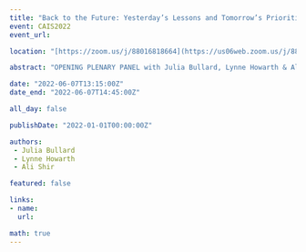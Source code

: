 ```yaml
---
title: "Back to the Future: Yesterday’s Lessons and Tomorrow’s Priorities in Library and Information Science Research"
event: CAIS2022
event_url: 

location: "[https://zoom.us/j/88016818664](https://us06web.zoom.us/j/88016818664?wd=bWlEMk1oZ3FyWTVFNXZISUh4dlZJdz09)"

abstract: "OPENING PLENARY PANEL with Julia Bullard, Lynne Howarth & Ali Shiri. Back to the Future: Yesterday’s Lessons and Tomorrow’s Priorities in Library and Information Science Research. Moderator: Grant Campbell"

date: "2022-06-07T13:15:00Z"
date_end: "2022-06-07T14:45:00Z"

all_day: false

publishDate: "2022-01-01T00:00:00Z"

authors:
 - Julia Bullard
 - Lynne Howarth
 - Ali Shir

featured: false

links:
- name: 
  url:

math: true
---
```


